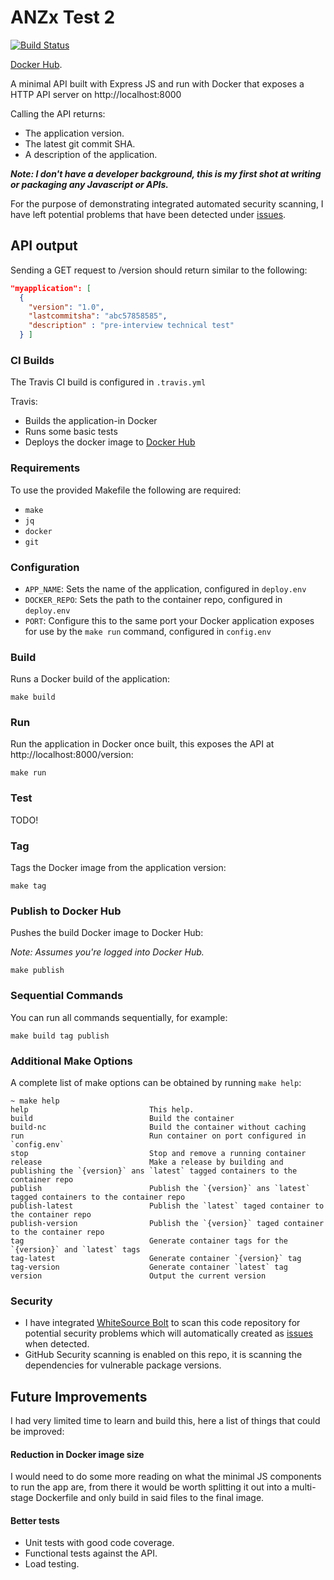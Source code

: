 # ANZx Test 2

[![Build Status](https://travis-ci.org/sammcj/anz-test-2.svg?branch=master)](https://travis-ci.org/sammcj/anz-test-2)

[Docker Hub](https://hub.docker.com/repository/docker/sammcj/anz-test-2/tags?page=1).

A minimal API built with Express JS and run with Docker that exposes a HTTP API server on http://localhost:8000

Calling the API returns:

- The application version.
- The latest git commit SHA.
- A description of the application.

_**Note: I don't have a developer background, this is my first shot at writing or packaging any Javascript or APIs.**_

For the purpose of demonstrating integrated automated security scanning, I have left potential problems that have been detected under [issues](https://github.com/sammcj/anz-test-2/issues).

## API output

Sending a GET request to /version should return similar to the following:

```json
"myapplication": [
  {
    "version": "1.0",
    "lastcommitsha": "abc57858585",
    "description" : "pre-interview technical test"
  } ]
```

### CI Builds

The Travis CI build is configured in `.travis.yml`

Travis:
- Builds the application-in Docker
- Runs some basic tests
- Deploys the docker image to [Docker Hub](https://hub.docker.com/repository/docker/sammcj/anz-test-2/)

### Requirements

To use the provided Makefile the following are required:

- `make`
- `jq`
- `docker`
- `git`

### Configuration

- `APP_NAME`: Sets the name of the application, configured in `deploy.env`
- `DOCKER_REPO`: Sets the path to the container repo, configured in `deploy.env`
- `PORT`: Configure this to the same port your Docker application exposes for use by the `make run` command, configured in `config.env`

### Build

Runs a Docker build of the application:

```
make build
```

### Run

Run the application in Docker once built, this exposes the API at http://localhost:8000/version:
```
make run
```

### Test

TODO!


### Tag

Tags the Docker image from the application version:

```
make tag
```

### Publish to Docker Hub

Pushes the build Docker image to Docker Hub:

_Note: Assumes you're logged into Docker Hub._

```
make publish
```

### Sequential Commands

You can run all commands sequentially, for example:

```
make build tag publish
```

### Additional Make Options

A complete list of make options can be obtained by running `make help`:

```
~ make help
help                           This help.
build                          Build the container
build-nc                       Build the container without caching
run                            Run container on port configured in `config.env`
stop                           Stop and remove a running container
release                        Make a release by building and publishing the `{version}` ans `latest` tagged containers to the container repo
publish                        Publish the `{version}` ans `latest` tagged containers to the container repo
publish-latest                 Publish the `latest` taged container to the container repo
publish-version                Publish the `{version}` taged container to the container repo
tag                            Generate container tags for the `{version}` and `latest` tags
tag-latest                     Generate container `{version}` tag
tag-version                    Generate container `latest` tag
version                        Output the current version
```

### Security

- I have integrated [WhiteSource Bolt](https://bolt.whitesourcesoftware.com/github/) to scan this code repository for potential security problems which will automatically created as [issues](https://github.com/sammcj/anz-test-2/issues) when detected.
- GitHub Security scanning is enabled on this repo, it is scanning the dependencies for vulnerable package versions.


## Future Improvements

I had very limited time to learn and build this, here a list of things that could be improved:

#### Reduction in Docker image size

I would need to do some more reading on what the minimal JS components to run the app are, from there it would be worth splitting it out into a multi-stage Dockerfile and only build in said files to the final image.

#### Better tests

- Unit tests with good code coverage.
- Functional tests against the API.
- Load testing.